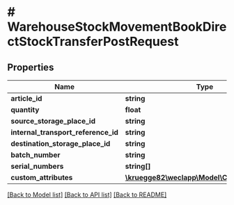 # # WarehouseStockMovementBookDirectStockTransferPostRequest

## Properties

Name | Type | Description | Notes
------------ | ------------- | ------------- | -------------
**article_id** | **string** |  |
**quantity** | **float** |  |
**source_storage_place_id** | **string** |  | [optional]
**internal_transport_reference_id** | **string** |  | [optional]
**destination_storage_place_id** | **string** |  |
**batch_number** | **string** |  | [optional]
**serial_numbers** | **string[]** |  | [optional]
**custom_attributes** | [**\kruegge82\weclapp\Model\CustomAttribute[]**](CustomAttribute.md) |  | [optional]

[[Back to Model list]](../../README.md#models) [[Back to API list]](../../README.md#endpoints) [[Back to README]](../../README.md)
